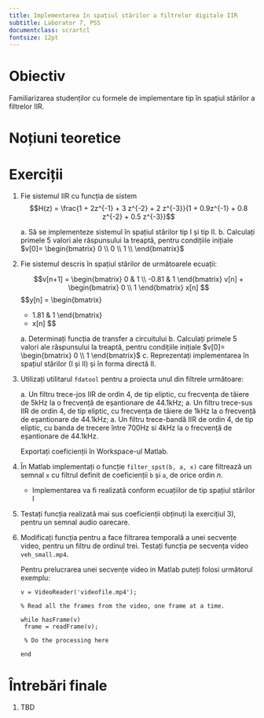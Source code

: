 ```yaml
---
title: Implementarea în spațiul stărilor a filtrelor digitale IIR
subtitle: Laborator 7, PSS
documentclass: scrartcl
fontsize: 12pt
---
```


# Obiectiv

Familiarizarea studenților cu formele de implementare tip în spațiul stărilor
a filtrelor IIR.

# Noțiuni teoretice


# Exerciții

1. Fie sistemul IIR cu funcția de sistem 
	$$H(z) = \frac{1 + 2z^{-1} + 3 z^{-2} + 2 z^{-3}}{1 + 0.9z^{-1} + 0.8 z^{-2} + 0.5 z^{-3}}$$
	
	a. Să se implementeze sistemul în spațiul stărilor tip I și tip II.
    b. Calculați primele 5 valori ale răspunsului la treaptă, pentru condițiile inițiale 
	$v[0]=
	\begin{bmatrix}
	0 \\
	0 \\
	1 \\
	\end{bmatrix}$

2. Fie sistemul descris în spațiul stărilor de următoarele ecuații:

	$$v[n+1] = 
	\begin{bmatrix}
	0     & 1 \\
	-0.81 & 1
	\end{bmatrix}
	v[n] + 
	\begin{bmatrix}
	0 \\
	1
	\end{bmatrix}
	x[n]
	$$
	$$y[n] = 
	\begin{bmatrix}
	- 1.81 & 1 
	\end{bmatrix}
	+ x[n]
	$$

	a. Determinați funcția de transfer a circuitului
	b. Calculați primele 5 valori ale răspunsului la treaptă, pentru condițiile inițiale 
	$v[0]=
	\begin{bmatrix}
	0 \\
	1
	\end{bmatrix}$
	c. Reprezentați implementarea în spațiul stărilor (I și II) și în forma directă II.

	
3. Utilizați utilitarul `fdatool` pentru a proiecta unul din filtrele următoare:
    
    a. Un filtru trece-jos IIR de ordin 4, de tip eliptic, cu frecvența de tăiere de 5kHz la o frecvență de eșantionare de 44.1kHz;
    a. Un filtru trece-sus IIR de ordin 4, de tip eliptic, cu frecvența de tăiere de 1kHz la o frecvență de eșantionare de 44.1kHz;
    a. Un filtru trece-bandă IIR de ordin 4, de tip eliptic, cu banda de trecere între 700Hz si 4kHz la o frecvență de eșantionare de 44.1kHz.
    
    Exportați coeficienții în Workspace-ul Matlab.
	
4. În Matlab implementați o funcție `filter_spst(b, a, x)` care filtrează un semnal `x`
cu filtrul definit de coeficienții `b` și `a`, de orice ordin $n$.
    - Implementarea va fi realizată conform ecuațiilor de tip spațiul stărilor I


5. Testați funcția realizată mai sus coeficienții obținuți la exercițiul 3), pentru un semnal audio oarecare.

6. Modificați funcția pentru a face filtrarea temporală a unei secvențe video, pentru un filtru de ordinul trei.
   Testați funcția pe secvența video `veh_small.mp4`.

   Pentru prelucrarea unei secvențe video in Matlab puteți folosi următorul exemplu:

   ```  
   v = VideoReader('videofile.mp4');

   % Read all the frames from the video, one frame at a time.

   while hasFrame(v)
    frame = readFrame(v);
	
	% Do the processing here
	
   end
   ```

# Întrebări finale

1. TBD
